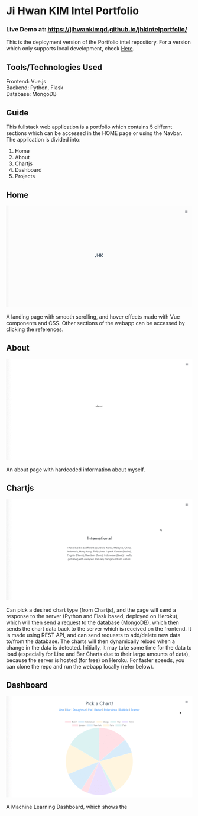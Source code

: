 # Ji Hwan KIM Intel Portfolio
### Live Demo at: https://jihwankimqd.github.io/jhkintelportfolio/

This is the deployment version of the Portfolio intel repository. For a version which only supports local development, check [Here](https://github.com/jihwankimqd/PortfolioIntel).

## Tools/Technologies Used
Frontend: Vue.js  
Backend: Python, Flask  
Database: MongoDB

## Guide
This fullstack web application is a portfolio which contains 5 differnt sections which can be accessed in the HOME page or using the Navbar. The application is divided into:
1. Home
2. About
3. Chartjs
4. Dashboard
5. Projects

## Home
![Alt Text](https://raw.githubusercontent.com/jihwankimqd/PortfolioIntel/master/HOME.gif)  
  
A landing page with smooth scrolling, and hover effects made with Vue components and CSS. Other sections of the webapp can be accessed by clicking the references.

## About
![Alt Text](https://raw.githubusercontent.com/jihwankimqd/PortfolioIntel/master/ABOUT.gif)  
  
An about page with hardcoded information about myself.

## Chartjs
![Alt Text](https://raw.githubusercontent.com/jihwankimqd/PortfolioIntel/master/CHARTJS.gif)  
  
Can pick a desired chart type (from Chartjs), and the page will send a response to the server (Python and Flask based, deployed on Heroku), which will then send a request to the database (MongoDB), which then sends the chart data back to the server which is received on the frontend. It is made using REST API, and can send requests to add/delete new data to/from the database. The charts will then dynamically reload when a change in the data is detected. Initially, it may take some time for the data to load (especially for Line and Bar Charts due to their large amounts of data), because the server is hosted (for free) on Heroku. For faster speeds, you can clone the repo and run the webapp locally (refer below).

## Dashboard
![Alt Text](https://raw.githubusercontent.com/jihwankimqd/PortfolioIntel/master/DASHBOARD.gif)  
  
A Machine Learning Dashboard, which shows the
